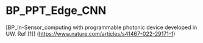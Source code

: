 # BP_PPT_Edge_CNN
[BP_In-Sensor_computing with programmable photonic device developed in UW. Ref [1]] (https://www.nature.com/articles/s41467-022-29171-1)

